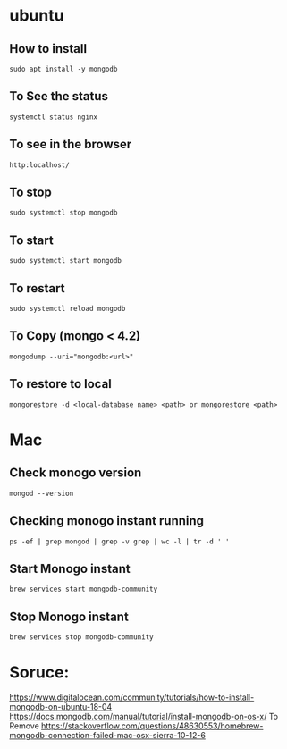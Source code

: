# ubuntu

## How to install 
`sudo apt install -y mongodb`

## To See the status 
`systemctl status nginx`

## To see in the browser 
`http:localhost/`

## To stop 
`sudo systemctl stop mongodb`

## To start 
`sudo systemctl start mongodb`

## To restart 
`sudo systemctl reload mongodb`

## To Copy (mongo < 4.2)
`mongodump --uri="mongodb:<url>"`

## To restore to local
`mongorestore -d <local-database name> <path> or mongorestore <path>` 

# Mac

## Check monogo version 

`mongod --version`

## Checking monogo instant running 
`ps -ef | grep mongod | grep -v grep | wc -l | tr -d ' '`

## Start Monogo instant 
`brew services start mongodb-community`

## Stop Monogo instant

`brew services stop mongodb-community`


# Soruce:
https://www.digitalocean.com/community/tutorials/how-to-install-mongodb-on-ubuntu-18-04
https://docs.mongodb.com/manual/tutorial/install-mongodb-on-os-x/
To Remove https://stackoverflow.com/questions/48630553/homebrew-mongodb-connection-failed-mac-osx-sierra-10-12-6

